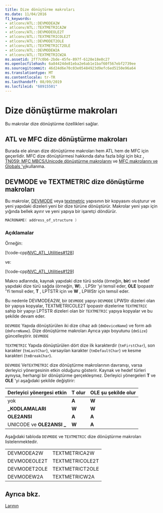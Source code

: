 ```yaml
---
title: Dize dönüştürme makroları
ms.date: 11/04/2016
f1_keywords:
- atlconv/ATL::DEVMODEA2W
- atlconv/ATL::TEXTMETRICA2W
- atlconv/ATL::DEVMODEOLE2T
- atlconv/ATL::TEXTMETRICOLE2T
- atlconv/ATL::DEVMODET2OLE
- atlconv/ATL::TEXTMETRICT2OLE
- atlconv/ATL::DEVMODEW2A
- atlconv/ATL::TEXTMETRICW2A
ms.assetid: 2ff7c0b6-2bde-45fe-897f-6128e18e0c27
ms.openlocfilehash: 6a84424de81eba2e6ab1e1baf60f567ebf2739ee
ms.sourcegitcommit: 46d24d6e70c03e05484923d9efc6ed5150e96a64
ms.translationtype: MT
ms.contentlocale: tr-TR
ms.lasthandoff: 08/09/2019
ms.locfileid: "68915501"
---
```

# <a name="string-conversion-macros"></a>Dize dönüştürme makroları

Bu makrolar dize dönüştürme özellikleri sağlar.

##  <a name="atl_and_mfc_string_conversion_macros"></a>ATL ve MFC dize dönüştürme makroları

Burada ele alınan dize dönüştürme makroları hem ATL hem de MFC için geçerlidir. MFC dize dönüştürmesi hakkında daha fazla bilgi için bkz [. TN059: MFC MBCS/Unicode dönüştürme makrolarını](../../mfc/tn059-using-mfc-mbcs-unicode-conversion-macros.md) ve [MFC makrolarını ve Globals 'yi](../../mfc/reference/mfc-macros-and-globals.md)kullanma.

##  <a name="devmode_and_textmetric_string_conversion_macros"></a>DEVMODE ve TEXTMETRIC dize dönüştürme makroları

Bu makrolar, [DEVMODE](/windows/win32/api/wingdi/ns-wingdi-devmodea) veya [textmetric](/windows/desktop/api/wingdi/ns-wingdi-tagtextmetrica) yapısının bir kopyasını oluşturur ve yeni yapıdaki dizeleri yeni bir dize türüne dönüştürür. Makrolar yeni yapı için yığında bellek ayırır ve yeni yapıya bir işaretçi döndürür.

```cpp
MACRONAME( address_of_structure )
```

### <a name="remarks"></a>Açıklamalar

Örneğin:

[!code-cpp[NVC_ATL_Utilities#128](../../atl/codesnippet/cpp/string-conversion-macros_1.cpp)]

ve:

[!code-cpp[NVC_ATL_Utilities#129](../../atl/codesnippet/cpp/string-conversion-macros_2.cpp)]

Makro adlarında, kaynak yapıdaki dize türü solda (örneğin, **bir**) ve hedef yapıdaki dize türü sağda (örneğin, **W**). , LPStr 'yi temsil eder, **OLE** lpopastr 'Yi temsil eder, **T** , LPTSTR için ve **W** , LPWStr için temsil eder.

Bu nedenle DEVMODEA2W, bir `DEVMODE` yapıyı `DEVMODE` LPWStr dizeleri olan bir yapıya kopyalar, TEXTMETRICOLE2T lpopastr dizelerine `TEXTMETRIC` sahip bir yapıyı LPTSTR dizeleri olan bir `TEXTMETRIC` yapıya kopyalar ve bu şekilde devam eder.

`DEVMODE` Yapıda dönüştürülen iki dize cihaz adı (`dmDeviceName`) ve form adı (`dmFormName`). Dize dönüştürme makroları Ayrıca yapı boyutunu (`dmSize`) güncelleştirir. `DEVMODE`

`TEXTMETRIC` Yapıda dönüştürülen dört dize ilk karakterdir (`tmFirstChar`), son karakter (`tmLastChar`), varsayılan karakter (`tmDefaultChar`) ve kesme karakteri (`tmBreakChar`).

`DEVMODE` Ve`TEXTMETRIC` dize dönüştürme makrolarının davranışı, varsa derleyici yönergesinin etkin olduğunu gösterir. Kaynak ve hedef türleri aynıysa, herhangi bir dönüştürme gerçekleşmez. Derleyici yönergeleri **T** ve **OLE** 'yi aşağıdaki şekilde değiştirir:

|Derleyici yönergesi etkin|T olur|OLE şu şekilde olur|
|----------------------------------|---------------|-----------------|
|yok|**A**|**W**|
|**\_KODLAMALARI**|**W**|**W**|
|**OLE2ANSI**|**A**|**A**|
|UNICODE ve **OLE2ANSI**  **\_**|**W**|**A**|

Aşağıdaki tabloda `DEVMODE` ve `TEXTMETRIC` dize dönüştürme makroları listelenmektedir.

|||
|-|-|
|DEVMODEA2W|TEXTMETRICA2W|
|DEVMODEOLE2T|TEXTMETRICOLE2T|
|DEVMODET2OLE|TEXTMETRICT2OLE|
|DEVMODEW2A|TEXTMETRICW2A|

## <a name="see-also"></a>Ayrıca bkz.

[Larının](../../atl/reference/atl-macros.md)

